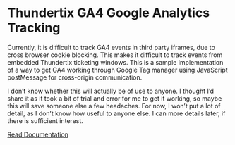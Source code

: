 # Thundertix GA4 Google Analytics Tracking
Currently, it is difficult to track GA4 events in third party iframes, due to cross browser cookie blocking.
This makes it difficult to track events from embedded Thundertix ticketing windows. This is a sample
implementation of a way to get GA4 working through Google Tag manager using JavaScript postMessage for
cross-origin communication.

I don’t know whether this will actually be of use to anyone. I thought I’d share it as it took a bit of trial
and error for me to get it working, so maybe this will save someone else a few headaches. For now, I won’t put
a lot of detail, as I don’t know how useful to anyone else. I can more details later, if there is sufficient interest.

[Read Documentation](https://magicalbrad.github.io/thundertixGA4/)
